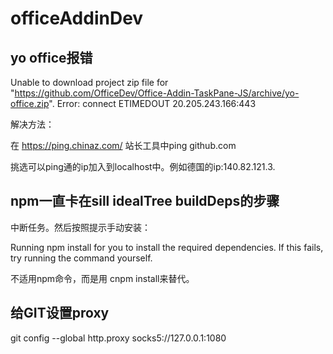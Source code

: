 # officeAddinDev
## yo office报错
Unable to download project zip file for "https://github.com/OfficeDev/Office-Addin-TaskPane-JS/archive/yo-office.zip".
Error: connect ETIMEDOUT 20.205.243.166:443

解决方法：

在 https://ping.chinaz.com/ 站长工具中ping github.com

挑选可以ping通的ip加入到localhost中。例如德国的ip:140.82.121.3.

## npm一直卡在sill idealTree buildDeps的步骤

中断任务。然后按照提示手动安装：

Running npm install for you to install the required dependencies. If this fails, try running the command yourself.

不适用npm命令，而是用 cnpm install来替代。


## 给GIT设置proxy

git config --global http.proxy socks5://127.0.0.1:1080